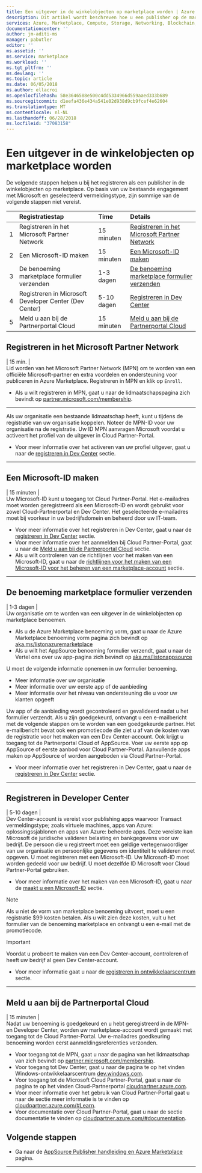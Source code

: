 ```yaml
---
title: Een uitgever in de winkelobjecten op marketplace worden | Azure
description: Dit artikel wordt beschreven hoe u een publisher op de marketplace.
services: Azure, Marketplace, Compute, Storage, Networking, Blockchain, Security
documentationcenter: ''
author: jm-aditi-ms
manager: pabutler
editor: ''
ms.assetid: ''
ms.service: marketplace
ms.workload: ''
ms.tgt_pltfrm: ''
ms.devlang: ''
ms.topic: article
ms.date: 06/05/2018
ms.author: ellacroi
ms.openlocfilehash: 58e3646588e500c4dd5334966d559aaed333b689
ms.sourcegitcommit: d1eefa436e434a541e02d938d9cb9fcef4e62604
ms.translationtype: MT
ms.contentlocale: nl-NL
ms.lasthandoff: 06/28/2018
ms.locfileid: "37083158"
---
```

# <a name="become-a-publisher-in-the-storefronts-on-the-marketplace"></a>Een uitgever in de winkelobjecten op marketplace worden  
De volgende stappen helpen u bij het registreren als een publisher in de winkelobjecten op marketplace. Op basis van uw bestaande engagement met Microsoft en geselecteerd vermeldingstype, zijn sommige van de volgende stappen niet vereist.  

|  | Registratiestap | Time | Details |  
|:--- |:--- |:--- |:--- |  
| 1 | Registreren in het Microsoft Partner Network | 15 minuten | [Registreren in het Microsoft Partner Network](#register-in-microsoft-partner-network) |  
| 2 | Een Microsoft-ID maken | 15 minuten | [Een Microsoft-ID maken](#create-a-microsoft-id) |  
| 3 | De benoeming marketplace formulier verzenden | 1-3 dagen | [De benoeming marketplace formulier verzenden](#submit-the-marketplace-nomination-form) |  
| 4 | Registreren in Microsoft Developer Center (Dev Center) | 5-10 dagen | [Registreren in Dev Center](#register-in-dev-center) |  
| 5 |  Meld u aan bij de Partnerportal Cloud | 15 minuten | [Meld u aan bij de Partnerportal Cloud](#sign-into-cloud-partner-portal) |  

## <a name="register-in-microsoft-partner-network"></a>Registreren in het Microsoft Partner Network  
| 15 min. |  
Lid worden van het Microsoft Partner Network (MPN) om te worden van een officiële Microsoft-partner en extra voordelen en ondersteuning voor publiceren in Azure Marketplace. Registreren in MPN en klik op `Enroll`.  
*   Als u wilt registreren in MPN, gaat u naar de lidmaatschapspagina zich bevindt op [partner.microsoft.com/membership](https://partner.microsoft.com/membership).  

---  

Als uw organisatie een bestaande lidmaatschap heeft, kunt u tijdens de registratie van uw organisatie koppelen. Noteer de MPN-ID voor uw organisatie na de registratie. Uw ID MPN aanvragen Microsoft voordat u activeert het profiel van de uitgever in Cloud Partner-Portal. 
*   Voor meer informatie over het activeren van uw profiel uitgever, gaat u naar de [registreren in Dev Center](#register-in-dev-center) sectie.  

---  

## <a name="create-a-microsoft-id"></a>Een Microsoft-ID maken  
| 15 minuten |  
Uw Microsoft-ID kunt u toegang tot Cloud Partner-Portal. Het e-mailadres moet worden geregistreerd als een Microsoft-ID en wordt gebruikt voor zowel Cloud-Partnerportal en Dev Center. Het geselecteerde e-mailadres moet bij voorkeur in uw bedrijfsdomein en beheerd door uw IT-team.  
*   Voor meer informatie over het registreren in Dev Center, gaat u naar de [registreren in Dev Center](#register-in-dev-center) sectie.  
*   Voor meer informatie over het aanmelden bij Cloud Partner-Portal, gaat u naar de [Meld u aan bij de Partnerportal Cloud](#sign-into-cloud-partner-portal) sectie.  
*   Als u wilt controleren van de richtlijnen voor het maken van een Microsoft-ID, gaat u naar de [richtlijnen voor het maken van een Microsoft-ID voor het beheren van een marketplace-account](./guidelines.md#guidelines-for-creating-a-microsoft-id-to-manage-a-marketplace-account) sectie.  

---  

## <a name="submit-the-marketplace-nomination-form"></a>De benoeming marketplace formulier verzenden  
| 1-3 dagen |  
Uw organisatie om te worden van een uitgever in de winkelobjecten op marketplace benoemen. 
*   Als u de Azure Marketplace benoeming vorm, gaat u naar de Azure Marketplace benoeming vorm pagina zich bevindt op [aka.ms/listonazuremarketplace](http://aka.ms/listonazuremarketplace)  
*   Als u wilt het AppSource benoeming formulier verzendt, gaat u naar de Vertel ons over uw app-pagina zich bevindt op [aka.ms/listonappsource](http://aka.ms/listonappsource)  

U moet de volgende informatie opnemen in uw formulier benoeming.  
*   Meer informatie over uw organisatie  
*   Meer informatie over uw eerste app of de aanbieding  
*   Meer informatie over het niveau van ondersteuning die u voor uw klanten opgeeft  

Uw app of de aanbieding wordt gecontroleerd en gevalideerd nadat u het formulier verzendt. Als u zijn goedgekeurd, ontvangt u een e-mailbericht met de volgende stappen om te worden van een goedgekeurde partner. Het e-mailbericht bevat ook een promotiecode die ziet u af van de kosten van de registratie voor het maken van een Dev Center-account. Ook krijgt u toegang tot de Partnerportal Cloud of AppSource. Voer uw eerste app op AppSource of eerste aanbod voor Cloud Partner-Portal. Aanvullende apps maken op AppSource of worden aangeboden via Cloud Partner-Portal.  
*   Voor meer informatie over het registreren in Dev Center, gaat u naar de [registreren in Dev Center](#register-in-dev-center) sectie.  

---  

## <a name="register-in-dev-center"></a>Registreren in Developer Center  
| 5-10 dagen |  
Dev Center-account is vereist voor publishing apps waarvoor Transact vermeldingstype; zoals virtuele machines, apps van Azure: oplossingssjablonen en apps van Azure: beheerde apps. Deze vereiste kan Microsoft de juridische valideren belasting en bankgegevens voor uw bedrijf. De persoon die u registreert moet een geldige vertegenwoordiger van uw organisatie en persoonlijke gegevens om identiteit te valideren moet opgeven. U moet registreren met een Microsoft-ID. Uw Microsoft-ID moet worden gedeeld voor uw bedrijf. U moet dezelfde ID Microsoft voor Cloud Partner-Portal gebruiken.  
*   Voor meer informatie over het maken van een Microsoft-ID, gaat u naar de [maakt u een Microsoft-ID](#create-a-microsoft-id) sectie.  

>[!NOTE]
>Als u niet de vorm van marketplace benoeming uitvoert, moet u een registratie $99 kosten betalen. Als u wilt zien deze kosten, vult u het formulier van de benoeming marketplace en ontvangt u een e-mail met de promotiecode.  

>[!Important]
>Voordat u probeert te maken van een Dev Center-account, controleren of heeft uw bedrijf al geen Dev Center-account. 
>*   Voor meer informatie gaat u naar de [registreren in ontwikkelaarscentrum](#how-to-register-in-dev-center) sectie.  

---  

## <a name="sign-into-cloud-partner-portal"></a>Meld u aan bij de Partnerportal Cloud
| 15 minuten |  
Nadat uw benoeming is goedgekeurd en u hebt geregistreerd in de MPN- en Developer Center, worden uw marketplace-account wordt gemaakt met toegang tot de Cloud Partner-Portal. Uw e-mailadres goedkeuring benoeming worden eerst aanmeldingsreferenties verzonden. 
*   Voor toegang tot de MPN, gaat u naar de pagina van het lidmaatschap van zich bevindt op [partner.microsoft.com/membership](https://partner.microsoft.com/membership).  
*   Voor toegang tot Dev Center, gaat u naar de pagina te op het vinden Windows-ontwikkelaarscentrum [dev.windows.com](https://dev.windows.com).  
*   Voor toegang tot de Microsoft Cloud Partner-Portal, gaat u naar de pagina te op het vinden Cloud-Partnerportal [cloudpartner.azure.com](https://cloudpartner.azure.com).  
*   Voor meer informatie over het gebruik van Cloud Partner-Portal gaat u naar de sectie meer informatie is te vinden op [cloudpartner.azure.com/#Learn](https://cloudpartner.azure.com/#Learn).  
*   Voor documentatie over Cloud Partner-Portal, gaat u naar de sectie documentatie te vinden op [cloudpartner.azure.com/#documentation](https://cloudpartner.azure.com/#documentation).  

## <a name="next-steps"></a>Volgende stappen
*   Ga naar de [AppSource Publisher handleiding en Azure Marketplace](./marketplace-publishers-guide.md) pagina.  
 
---  
